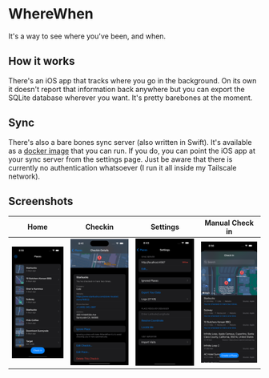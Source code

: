 # WhereWhen

It's a way to see where you've been, and when.

## How it works

There's an iOS app that tracks where you go in the background. On its own it doesn't report that information back anywhere but you can export the SQLite database wherever you want. It's pretty barebones at the moment.

## Sync

There's also a bare bones sync server (also written in Swift). It's available as a [docker image](https://github.com/nakajima/WhereWhen/blob/main/WhereWhenServer/compose.yml) that you can run. If you do, you can point the iOS app at your sync server from the settings page. Just be aware that there is currently no authentication whatsoever (I run it all inside my Tailscale network).

## Screenshots

|Home|Checkin|Settings|Manual Check in|
|-|-|-|-|
|![Home page](.github/assets/home.png)|![Checkin page](.github/assets/checkin.png)|![Settings](.github/assets/settings.png)|![Manual check in page](.github/assets/checkingin.png)|
